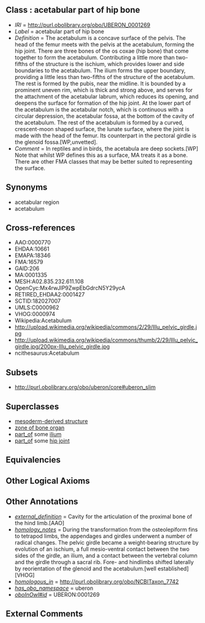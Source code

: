 
## Class : acetabular part of hip bone

 * *IRI* = http://purl.obolibrary.org/obo/UBERON_0001269
 * *Label* = acetabular part of hip bone
 * *Definition* = The acetabulum is a concave surface of the pelvis. The head of the femur meets with the pelvis at the acetabulum, forming the hip joint. There are three bones of the os coxae (hip bone) that come together to form the acetabulum. Contributing a little more than two-fifths of the structure is the ischium, which provides lower and side boundaries to the acetabulum. The ilium forms the upper boundary, providing a little less than two-fifths of the structure of the acetabulum. The rest is formed by the pubis, near the midline. It is bounded by a prominent uneven rim, which is thick and strong above, and serves for the attachment of the acetabular labrum, which reduces its opening, and deepens the surface for formation of the hip joint. At the lower part of the acetabulum is the acetabular notch, which is continuous with a circular depression, the acetabular fossa, at the bottom of the cavity of the acetabulum. The rest of the acetabulum is formed by a curved, crescent-moon shaped surface, the lunate surface, where the joint is made with the head of the femur. Its counterpart in the pectoral girdle is the glenoid fossa.[WP,unvetted].
 * *Comment* = In reptiles and in birds, the acetabula are deep sockets.[WP] Note that whilst WP defines this as a surface, MA treats it as a bone. There are other FMA classes that may be better suited to representing the surface.

## Synonyms

 * acetabular region
 * acetabulum

## Cross-references

 * AAO:0000770
 * EHDAA:10661
 * EMAPA:18346
 * FMA:16579
 * GAID:206
 * MA:0001335
 * MESH:A02.835.232.611.108
 * OpenCyc:Mx4rwJlP9ZwpEbGdrcN5Y29ycA
 * RETIRED_EHDAA2:0001427
 * SCTID:182027007
 * UMLS:C0000962
 * VHOG:0000974
 * Wikipedia:Acetabulum
 * http://upload.wikimedia.org/wikipedia/commons/2/29/Illu_pelvic_girdle.jpg
 * http://upload.wikimedia.org/wikipedia/commons/thumb/2/29/Illu_pelvic_girdle.jpg/200px-Illu_pelvic_girdle.jpg
 * ncithesaurus:Acetabulum

## Subsets

 * http://purl.obolibrary.org/obo/uberon/core#uberon_slim

## Superclasses

 * [mesoderm-derived structure](../../UBERON/20/UBERON_0004120.md)
 * [zone of bone organ](../../UBERON/13/UBERON_0005913.md)
 * [part_of](../../BFO/50/BFO_0000050.md) some [ilium](../../UBERON/73/UBERON_0001273.md)
 * [part_of](../../BFO/50/BFO_0000050.md) some [hip joint](../../UBERON/86/UBERON_0001486.md)

## Equivalencies


## Other Logical Axioms


## Other Annotations

 * *[external_definition](../../UBPROP/01/UBPROP_0000001.md)* = Cavity for the articulation of the proximal bone of the hind limb.[AAO]
 * *[homology_notes](../../UBPROP/03/UBPROP_0000003.md)* = During the transformation from the osteolepiform fins to tetrapod limbs, the appendages and girdles underwent a number of radical changes. The pelvic girdle became a weight-bearing structure by evolution of an ischium, a full mesio-ventral contact between the two sides of the girdle, an ilium, and a contact between the vertebral column and the girdle through a sacral rib. Fore- and hindlimbs shifted laterally by reorientation of the glenoid and the acetabulum.[well established][VHOG]
 * *[homologous_in](../../core#homologous/in/core#homologous_in.md)* = http://purl.obolibrary.org/obo/NCBITaxon_7742
 * *[has_obo_namespace](../../ce/oboInOwl#hasOBONamespace.md)* = uberon
 * *[oboInOwl#id](../../id/oboInOwl#id.md)* = UBERON:0001269

## External Comments

